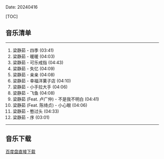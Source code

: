 Date: 20240416


[TOC]


## 音乐清单

------------------------------------------------------------------------

1.  梁静茹 - 四季 (03:41)
2.  梁静茹 - 暖暖 (04:03)
3.  梁静茹 - 可乐戒指 (04:43)
4.  梁静茹 - 失忆 (04:09)
5.  梁静茹 - 亲亲 (04:08)
6.  梁静茹 - 幸福洋菓子店 (04:10)
7.  梁静茹 - 小手拉大手 (04:06)
8.  梁静茹 - 飞鱼 (04:08)
9.  梁静茹 (Feat. 卢广仲) - 不是我不明白 (04:41)
10. 梁静茹 (Feat. 陈绮贞) - 小心眼 (04:06)
11. 梁静茹 - 憨过头 (04:33)
12. 梁静茹 - 序 (03:01)

------------------------------------------------------------------------



## 音乐下载


<a class="btn btn-primary" target="_blank"
    href="https://pan.baidu.com/s/1XszuwOmanAMrpywoZyI1yw?pwd=3wjp"><span
        class="glyphicon glyphicon-download-alt" aria-hidden="true"></span>
    百度盘直接下载
</a>

